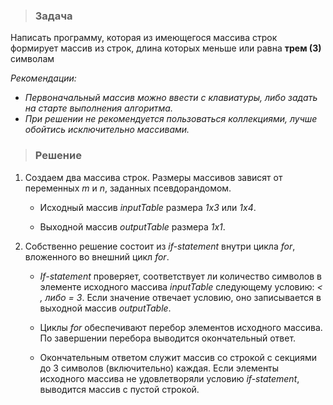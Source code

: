 >### **Задача**
Написать программу, которая из имеющегося массива строк формирует массив из строк, длина которых меньше или равна **трем (3)** символам

_Рекомендации:_ 
* _Первоначальный массив можно ввести с клавиатуры, либо задать на старте выполнения алгоритма._
* _При решении не рекомендуется пользоваться коллекциями, лучше обойтись исключительно массивами._
>### **Решение**

1. Создаем два массива строк. Размеры массивов зависят от переменных _m_ и _n_, заданных псевдорандомом.

    * Исходный массив _inputTable_ размера _1x3_ или _1x4_.

    * Выходной массив _outputTable_ размера _1x1_.

   
    
2. Собственно решение состоит из _if-statement_ внутри цикла _for_, вложенного во внешний цикл _for_.

    * _If-statement_ проверяет, соответствует ли количество символов в элементе исходного массива _inputTable_ следующему условию: _< , либо = 3_. Если значение отвечает условию, оно записывается в выходной массив _outputTable_.

    * Циклы _for_ обеспечивают перебор элементов исходного массива. По завершении перебора выводится окончательный ответ.

    * Окончательным ответом служит массив со строкой с секциями до 3 символов (включительно) каждая. Если элементы исходного массива не удовлетворяли условию _if-statement_, выводится массив с пустой строкой.